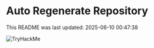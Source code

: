 # Auto Regenerate Repository

This README was last updated: 2025-06-10 00:47:38

 ![TryHackMe](https://tryhackme.com/badge/533634)